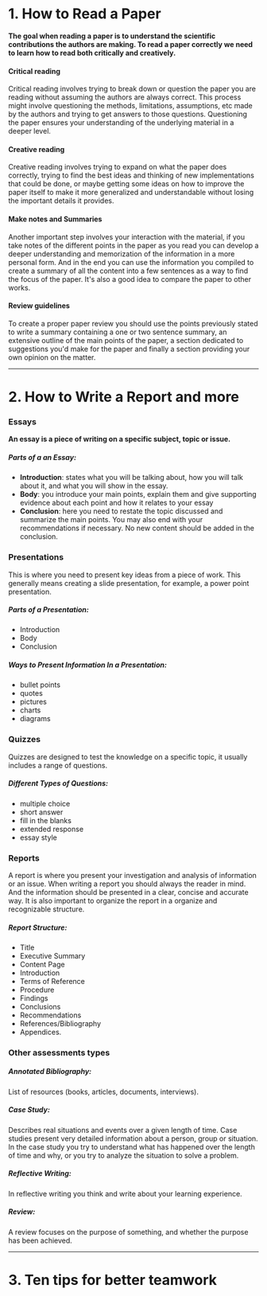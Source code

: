# 1. How to Read a Paper
**The goal when reading a paper is to understand the scientific contributions the authors are making.
To read a paper correctly we need to learn how to read both critically and creatively.**
#### Critical reading
Critical reading involves trying to break down or question the paper you are reading without assuming the authors are always correct.
This process might involve questioning the methods, limitations, assumptions, etc made by the authors and trying to get answers to those questions.
Questioning the paper ensures your understanding of the underlying material in a deeper level.
#### Creative reading
Creative reading involves trying to expand on what the paper does correctly, trying to find the best ideas and thinking of new implementations that could be done, or maybe getting some ideas on how to improve the paper itself to make it more generalized and understandable without losing the important details it provides.
#### Make notes and Summaries
Another important step involves your interaction with the material, if you take notes of the different points in the paper as you read you can develop a deeper understanding and memorization of the information in a more personal form. And in the end you can use the information you compiled to create a summary of all the content into a few sentences as a way to find the focus of the paper. 
It's also a good idea to compare the paper to other works.
#### Review guidelines
To create a proper paper review you should use the points previously stated to write a summary containing a one or two sentence summary, an extensive outline of the main points of the paper, a section dedicated to suggestions you'd make for the paper and finally a section providing your own opinion on the matter.


---


# 2. How to Write a Report and more
### Essays
**An essay is a piece of writing on a specific subject, topic or issue.**
##### Parts of a an Essay:
- **Introduction**: states what you will be talking about, how you will talk about it, and what you will show in the essay.
- **Body**: you introduce your main points, explain them and give supporting evidence about each point and how it relates to your essay
- **Conclusion**: here you need to restate the topic discussed and summarize the main points. You may also end with your recommendations if necessary. No new content should be added in the conclusion.

### Presentations
This is where you need to present key ideas from a piece of work. 
This generally means creating a slide presentation, for example, a power point presentation.

##### Parts of a Presentation:
- Introduction
- Body
- Conclusion

##### Ways to Present Information In a Presentation:
- bullet points
- quotes
- pictures
- charts
- diagrams

### Quizzes
Quizzes are designed to test the knowledge on a specific topic, it usually includes a range of questions.

##### Different Types of Questions: 
- multiple choice
- short answer
- fill in the blanks
- extended response 
- essay style

### Reports
A report is where you present your investigation and analysis of information or an issue. 
When writing a report you should always the reader in mind. And the information should be presented in a clear, concise and accurate way. It is also important to organize the report in a organize and recognizable structure.

##### Report Structure:
- Title
- Executive Summary
- Content Page
- Introduction
- Terms of Reference
- Procedure
- Findings
- Conclusions
- Recommendations
- References/Bibliography
- Appendices.


### Other assessments types
##### Annotated Bibliography:
List of resources (books, articles, documents, interviews).

##### Case Study:
Describes real situations and events over a given length of time. Case studies present very detailed information about a person, group or situation. In the case study you try to understand what has happened over the length of time and why, or you try to analyze the situation to solve a problem.

##### Reflective Writing:
In reflective writing you think and write about your learning experience.

##### Review:
A review focuses on the purpose of something, and whether the purpose has been achieved.


---



# 3. Ten tips for better teamwork


